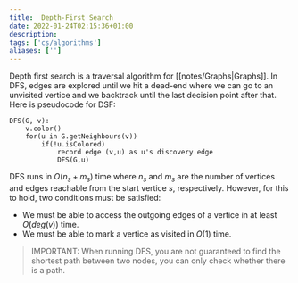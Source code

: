 ```yaml
---
title:  Depth-First Search
date: 2022-01-24T02:15:36+01:00
description: 
tags: ['cs/algorithms']
aliases: ['']
---
```

Depth first search is a traversal algorithm for [[notes/Graphs|Graphs]]. In DFS, edges are explored until we hit a dead-end where we can go to an unvisited vertice and we backtrack until the last decision point after that. Here is pseudocode for DSF:

```
DFS(G, v):
	v.color()
	for(u in G.getNeighbours(v))
		if(!u.isColored)
			record edge (v,u) as u's discovery edge
			DFS(G,u)
```


DFS runs in $O(n_s+m_s)$ time where $n_s$ and $m_s$ are the number of vertices and edges reachable from the start vertice $s$, respectively. However, for this to hold, two conditions must be satisfied:

* We must be able to access the outgoing edges of a vertice in at least $O(deg(v))$ time.
* We must be able to mark a vertice as visited in $O(1)$ time.

> IMPORTANT: When running DFS, you are not guaranteed to find the shortest path between two nodes, you can only check whether there is a path.